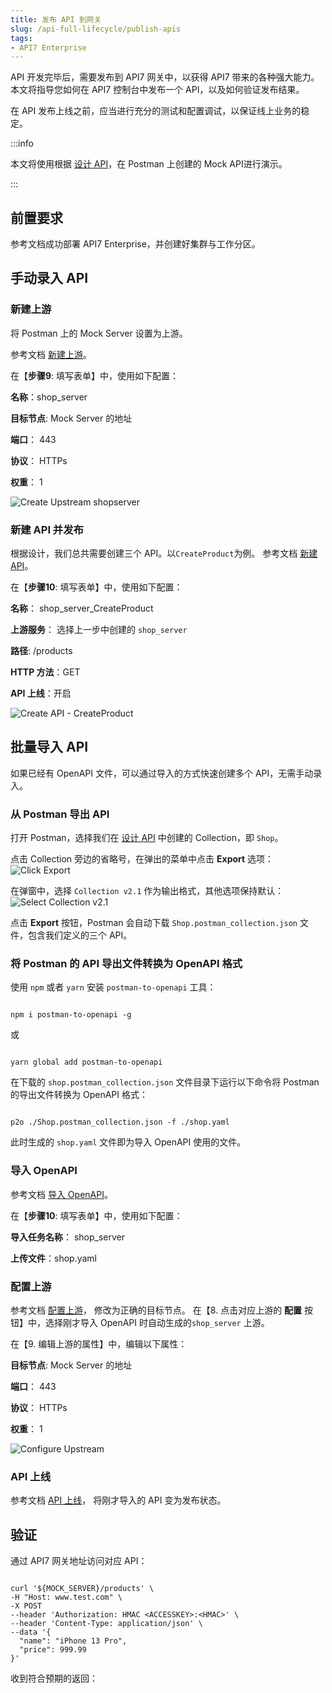 ```yaml
---
title: 发布 API 到网关
slug: /api-full-lifecycle/publish-apis
tags:
- API7 Enterprise
---
```


API 开发完毕后，需要发布到 API7 网关中，以获得 API7 带来的各种强大能力。本文将指导您如何在 API7 控制台中发布一个 API，以及如何验证发布结果。

在 API 发布上线之前，应当进行充分的测试和配置调试，以保证线上业务的稳定。

:::info

本文将使用根据 [设计 API](https://docs.apiseven.com/enterprise/api-full-lifecycle/design-apis)，在 Postman 上创建的 Mock API进行演示。

:::

## 前置要求

参考文档成功部署 API7 Enterprise，并创建好集群与工作分区。

## 手动录入 API

### 新建上游

将 Postman 上的 Mock Server 设置为上游。

参考文档 [新建上游](https://docs.apiseven.com/enterprise/user-manual/cluster/upstream#%E6%96%B0%E5%BB%BA%E4%B8%8A%E6%B8%B8)。

在【**步骤9**: 填写表单】中，使用如下配置：

**名称**：shop_server

**目标节点**: Mock Server 的地址

**端口**： 443

**协议**： HTTPs

**权重**： 1

![Create Upstream shopserver](https://static.apiseven.com/uploads/2023/05/16/DxrmrWmF_createupstream-shop_server.png)

### 新建 API 并发布

根据设计，我们总共需要创建三个 API。以`CreateProduct`为例。
参考文档 [新建 API](https://docs.apiseven.com/enterprise/user-manual/cluster/api#%E6%96%B0%E5%BB%BA-api)。

在【**步骤10**: 填写表单】中，使用如下配置：

**名称**： shop_server_CreateProduct

**上游服务**： 选择上一步中创建的 `shop_server`

**路径**:  /products

**HTTP 方法**：GET

**API 上线**：开启

![Create API - CreateProduct](https://static.apiseven.com/uploads/2023/05/16/ItYstSl6_createapi-createproduct.png)

## 批量导入 API 

如果已经有 OpenAPI 文件，可以通过导入的方式快速创建多个 API，无需手动录入。

### 从 Postman 导出 API

打开 Postman，选择我们在 [设计 API](https://docs.apiseven.com/enterprise/api-full-lifecycle/design-apis) 中创建的 Collection，即 `Shop`。

点击 Collection 旁边的省略号，在弹出的菜单中点击 **Export** 选项：
![Click Export](https://static.apiseven.com/uploads/2023/05/04/soQWbadx_export-button.png)

在弹窗中，选择 `Collection v2.1` 作为输出格式，其他选项保持默认：
![Select Collection v2.1](https://static.apiseven.com/uploads/2023/05/04/8HCsyYvi_export-json.png)

点击 **Export** 按钮，Postman 会自动下载 `Shop.postman_collection.json` 文件，包含我们定义的三个 API。

### 将 Postman 的 API 导出文件转换为 OpenAPI 格式

使用 `npm` 或者 `yarn` 安装 `postman-to-openapi` 工具：

```shell

npm i postman-to-openapi -g

```

或

```shell

yarn global add postman-to-openapi

```

在下载的 `shop.postman_collection.json` 文件目录下运行以下命令将 Postman 的导出文件转换为 OpenAPI 格式：

```shell

p2o ./Shop.postman_collection.json -f ./shop.yaml

```

此时生成的 `shop.yaml` 文件即为导入 OpenAPI 使用的文件。

### 导入 OpenAPI

参考文档 [导入 OpenAPI](https://docs.apiseven.com/enterprise/user-manual/cluster/api#%E6%96%B0%E5%BB%BA-api)。

在【**步骤10**: 填写表单】中，使用如下配置：

**导入任务名称**： shop_server

**上传文件**：shop.yaml


### 配置上游

参考文档 [配置上游](https://docs.apiseven.com/enterprise/user-manual/cluster/upstream#%E9%85%8D%E7%BD%AE%E4%B8%8A%E6%B8%B8)， 修改为正确的目标节点。
在【8. 点击对应上游的 **配置** 按钮】中，选择刚才导入 OpenAPI 时自动生成的`shop_server` 上游。

在【9. 编辑上游的属性】中，编辑以下属性：

**目标节点**: Mock Server 的地址

**端口**： 443

**协议**： HTTPs

**权重**： 1

![Configure Upstream](https://static.apiseven.com/uploads/2023/05/16/P3IRzYFZ_configureupstream.png)

### API 上线

参考文档 [API 上线](https://docs.apiseven.com/enterprise/user-manual/cluster/upstream#%E9%85%8D%E7%BD%AE%E4%B8%8A%E6%B8%B8)， 将刚才导入的 API 变为发布状态。

## 验证

通过 API7 网关地址访问对应 API：

```shell

curl '${MOCK_SERVER}/products' \
-H "Host: www.test.com" \
-X POST
--header 'Authorization: HMAC <ACCESSKEY>:<HMAC>' \
--header 'Content-Type: application/json' \
--data '{
  "name": "iPhone 13 Pro",
  "price": 999.99
}'

```

收到符合预期的返回：

```shell


```
